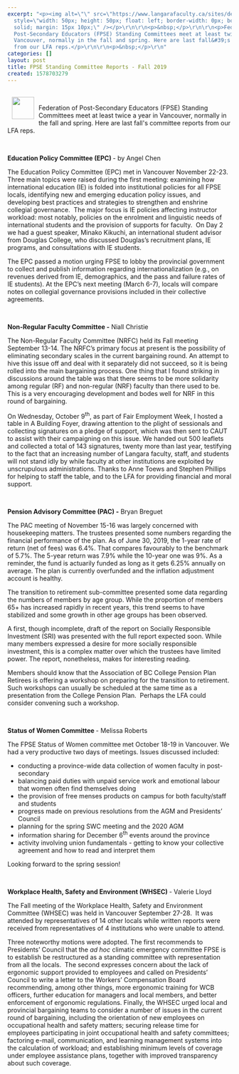 ```yaml
---
excerpt: "<p><img alt=\"\" src=\"https://www.langarafaculty.ca/sites/default/files/pictures/small_fpse-logo-small.jpg\"
  style=\"width: 50px; height: 50px; float: left; border-width: 0px; border-style:
  solid; margin: 15px 10px;\" /></p>\r\n\r\n<p>&nbsp;</p>\r\n\r\n<p>Federation of
  Post-Secondary Educators (FPSE) Standing Committees meet at least twice a year in
  Vancouver, normally in the fall and spring. Here are last fall&#39;s committee reports
  from our LFA reps.</p>\r\n\r\n<p>&nbsp;</p>\r\n"
categories: []
layout: post
title: FPSE Standing Committee Reports - Fall 2019
created: 1578703279
---
```

<p><img alt="" src="https://www.langarafaculty.ca/sites/default/files/pictures/small_fpse-logo-small.jpg" style="width: 50px; height: 50px; float: left; border-width: 0px; border-style: solid; margin: 15px 10px;" /></p>

<p>&nbsp;</p>

<p>Federation of Post-Secondary Educators (FPSE) Standing Committees meet at least twice a year in Vancouver, normally in the fall and spring. Here are last fall&#39;s committee reports from our LFA reps.</p>

<p>&nbsp;</p>

<p><strong>Education Policy Committee (EPC) </strong>- by Angel Chen</p>

<p>The Education Policy Committee (EPC) met in Vancouver November 22-23. Three main topics were raised during the first meeting: examining how international education (IE) is folded into institutional policies for all FPSE locals, identifying new and emerging education policy issues, and developing best practices and strategies to strengthen and enshrine collegial governance.&nbsp; The major focus is IE policies affecting instructor workload: most notably, policies on the enrolment and linguistic needs of international students and the provision of supports for faculty.&nbsp; On Day 2 we had a guest speaker, Minako Kikuchi, an international student advisor from Douglas College, who discussed Douglas&rsquo;s recruitment plans, IE programs, and consultations with IE students.</p>

<p>The EPC passed a motion urging FPSE to lobby the provincial government to collect and publish information regarding internationalization (e.g., on revenues derived from IE, demographics, and the pass and failure rates of IE students). At the EPC&rsquo;s next meeting (March 6-7), locals will compare notes on collegial governance provisions included in their collective agreements.</p>

<p>&nbsp;</p>

<p><strong>Non-Regular Faculty Committee -</strong> Niall Christie</p>

<p>The Non-Regular Faculty Committee (NRFC) held its Fall meeting September 13-14. The NRFC&rsquo;s primary focus at present is the possibility of eliminating secondary scales in the current bargaining round. An attempt to hive this issue off and deal with it separately did not succeed, so it is being rolled into the main bargaining process. One thing that I found striking in discussions around the table was that there seems to be more solidarity among regular (RF) and non-regular (NRF) faculty than there used to be. This is a very encouraging development and bodes well for NRF in this round of bargaining.</p>

<p>On Wednesday, October 9<sup>th</sup>, as part of Fair Employment Week, I hosted a table in A Building Foyer, drawing attention to the plight of sessionals and collecting signatures on a pledge of support, which was then sent to CAUT to assist with their campaigning on this issue. We handed out 500 leaflets and collected a total of 143 signatures, twenty more than last year, testifying to the fact that an increasing number of Langara faculty, staff, and students will not stand idly by while faculty at other institutions are exploited by unscrupulous administrations. Thanks to Anne Toews and Stephen Phillips for helping to staff the table, and to the LFA for providing financial and moral support.</p>

<p>&nbsp;</p>

<p><strong>Pension Advisory Committee (PAC) -</strong> Bryan Breguet</p>

<p>The PAC meeting of November 15-16 was largely concerned with housekeeping matters. The trustees presented some numbers regarding the financial performance of the plan. As of June 30, 2019, the 1-year rate of return (net of fees) was 6.4%. That compares favourably to the benchmark of 5.7%. The 5-year return was 7.9% while the 10-year one was 9%. As a reminder, the fund is actuarily funded as long as it gets 6.25% annually on average. The plan is currently overfunded and the inflation adjustment account is healthy.</p>

<p>The transition to retirement sub-committee presented some data regarding the numbers of members by age group. While the proportion of members 65+ has increased rapidly in recent years, this trend seems to have stabilized and some growth in other age groups has been observed.</p>

<p>A first, though incomplete, draft of the report on Socially Responsible Investment (SRI) was presented with the full report expected soon. While many members expressed a desire for more socially responsible investment, this is a complex matter over which the trustees have limited power. The report, nonetheless, makes for interesting reading.</p>

<p>Members should know that the Association of BC College Pension Plan Retirees is offering a workshop on preparing for the transition to retirement. Such workshops can usually be scheduled at the same time as a presentation from the College Pension Plan.&nbsp; Perhaps the LFA could consider convening such a workshop.</p>

<p>&nbsp;</p>

<p><strong>Status of Women Committee </strong>- Melissa Roberts</p>

<p>The FPSE Status of Women committee met October 18-19 in Vancouver. We had a very productive two days of meetings. Issues discussed included:</p>

<ul>
	<li>conducting a province-wide data collection of women faculty in post-secondary</li>
	<li>balancing paid duties with unpaid service work and emotional labour that women often find themselves doing</li>
	<li>the provision of free menses products on campus for both faculty/staff and students</li>
	<li>progress made on previous resolutions from the AGM and Presidents&rsquo; Council</li>
	<li>planning for the spring SWC meeting and the 2020 AGM</li>
	<li>information sharing for December 6<sup>th</sup> events around the province</li>
	<li>activity involving union fundamentals - getting to know your collective agreement and how to read and interpret them</li>
</ul>

<p>Looking forward to the spring session!</p>

<p>&nbsp;</p>

<p><strong>Workplace Health, Safety and Environment (WHSEC) </strong>- Valerie Lloyd</p>

<p>The Fall meeting of the Workplace Health, Safety and Environment Committee (WHSEC) was held in Vancouver September 27-28.&nbsp; It was attended by representatives of 14 other locals while written reports were received from representatives of 4 institutions who were unable to attend.&nbsp;</p>

<p>Three noteworthy motions were adopted. The first recommends to Presidents&rsquo; Council that the <em>ad hoc</em> climatic emergency committee FPSE is to establish be restructured as a standing committee with representation from all the locals.&nbsp; The second expresses concern about the lack of ergonomic support provided to employees and called on Presidents&rsquo; Council to write a letter to the Workers&rsquo; Compensation Board recommending, among other things, more ergonomic training for WCB officers, further education for managers and local members, and better enforcement of ergonomic regulations. Finally, the WHSEC urged local and provincial bargaining teams to consider a number of issues in the current round of bargaining, including the orientation of new employees on occupational health and safety matters; securing release time for employees participating in joint occupational health and safety committees; factoring e-mail, communication, and learning management systems into the calculation of workload; and establishing minimum levels of coverage under employee assistance plans, together with improved transparency about such coverage.</p>
